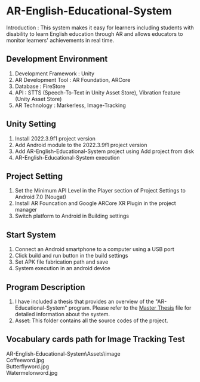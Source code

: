 # AR-English-Educational-System
Introduction : This system makes it easy for learners including students with disability to learn English education through AR and allows educators to monitor learners' achievements in real time.


## Development Environment
1. Development Framework : Unity
2. AR Development Tool : AR Foundation, ARCore
3. Database : FireStore
4. API : STTS (Speech-To-Text in Unity Asset Store), Vibration feature (Unity Asset Store)
5. AR Technology : Markerless, Image-Tracking


## Unity Setting
1. Install 2022.3.9f1 project version
2. Add Android module to the 2022.3.9f1 project version
3. Add AR-English-Educational-System project using Add project from disk
4. AR-English-Educational-System execution


## Project Setting
1. Set the Minimum API Level in the Player section of Project Settings to Android 7.0 (Nougat)
2. Install AR Founcation and Google ARCore XR Plugin in the project manager
3. Switch platform to Android in Building settings


## Start System
1. Connect an Android smartphone to a computer  using a USB port
2. Click build and run button in the build settings
3. Set APK file fabrication path and save
4. System execution in an android device


## Program Description
1. I have included a thesis that provides an overview of the "AR-Educational-System" program. Please refer to the [Master Thesis](./Master%20Thesis.docx) file for detailed information about the system.
2. Asset: This folder contains all the source codes of the project.


## Vocabulary cards path for Image Tracking Test<br>
AR-English-Educational-System\Assets\image<br>
Coffeeword.jpg<br>
Butterflyword.jpg<br>
Watermelonword.jpg<br>



